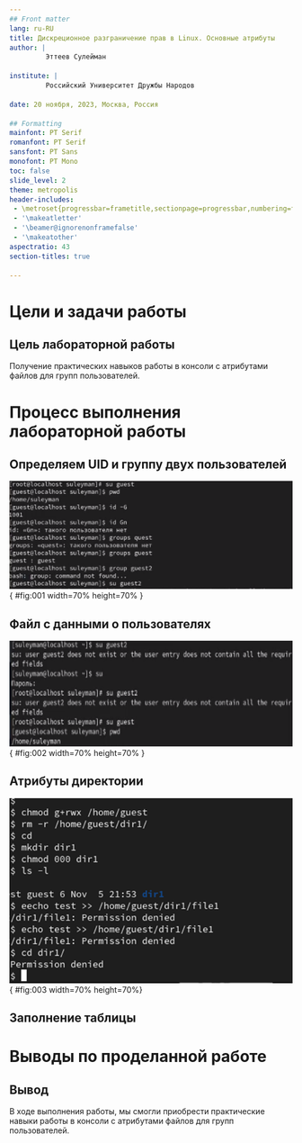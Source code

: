 ```yaml
---
## Front matter
lang: ru-RU
title: Дискреционное разграничение прав в Linux. Основные атрибуты
author: |
         Эттеев Сулейман

institute: |
         Российский Университет Дружбы Народов

date: 20 ноября, 2023, Москва, Россия

## Formatting
mainfont: PT Serif
romanfont: PT Serif
sansfont: PT Sans
monofont: PT Mono
toc: false
slide_level: 2
theme: metropolis
header-includes: 
 - \metroset{progressbar=frametitle,sectionpage=progressbar,numbering=fraction}
 - '\makeatletter'
 - '\beamer@ignorenonframefalse'
 - '\makeatother'
aspectratio: 43
section-titles: true

---
```


# Цели и задачи работы

## Цель лабораторной работы

Получение практических навыков работы в консоли с атрибутами файлов для групп пользователей.

# Процесс выполнения лабораторной работы

## Определяем UID и группу двух пользователей

![Информация о пользователях](images/1.png){ #fig:001 width=70% height=70% }

## Файл с данными о пользователях

![Сожержимое файла /etc/group](images/2.png){ #fig:002 width=70% height=70% }

## Атрибуты директории

![Снятие атрибутов с директории](images/3.png){ #fig:003 width=70% height=70%}

## Заполнение таблицы

# Выводы по проделанной работе

## Вывод

В ходе выполнения работы, мы смогли приобрести практические навыки работы в консоли с атрибутами файлов для групп пользователей.
